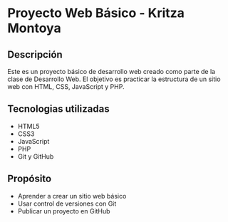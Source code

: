 # Proyecto Web Básico - Kritza Montoya

##  Descripción
Este es un proyecto básico de desarrollo web creado como parte de la clase de Desarrollo Web. El objetivo es practicar la estructura de un sitio web con HTML, CSS, JavaScript y PHP.

##  Tecnologias utilizadas
- HTML5
- CSS3
- JavaScript
- PHP
- Git y GitHub

##  Propósito
- Aprender a crear un sitio web básico
- Usar control de versiones con Git
- Publicar un proyecto en GitHub
